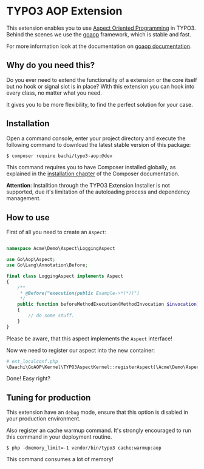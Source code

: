 # TYPO3 AOP Extension

This extension enables you to use [Aspect Oriented Programming](https://en.wikipedia.org/wiki/Aspect-oriented_programming)
in TYPO3. Behind the scenes we use the [goaop](https://github.com/goaop/framework) framework, which
is stable and fast.

For more information look at the documentation on [goaop documentation](https://github.com/goaop/framework).

## Why do you need this?

Do you ever need to extend the functionality of a extension or the core itself
but no hook or signal slot is in place? With this extension you can hook into
every class, no matter what you need.

It gives you to be more flexibility, to find the perfect solution for your
case.

## Installation

Open a command console, enter your project directory and execute the
following command to download the latest stable version of this package:

```bash
$ composer require bachi/typo3-aop:@dev
```

This command requires you to have Composer installed globally, as explained
in the [installation chapter](https://getcomposer.org/doc/00-intro.md)
of the Composer documentation.

**Attention**: Installtion through the TYPO3 Extension Installer is not supported,
due it's limitation of the autoloading process and dependency management.

## How to use

First of all you need to create an `Aspect`:

```php

namespace Acme\Demo\Aspect\LoggingAspect

use Go\Aop\Aspect;
use Go\Lang\Annotation\Before;

final class LoggingAspect implements Aspect
{
    /**
     * @Before("execution(public Example->*(*))")
     */
    public function beforeMethodExecution(MethodInvocation $invocation)
    {
        // do some stuff.
    }
}
```

Please be aware, that this aspect implements the `Aspect` interface!

Now we need to register our aspect into the new container:

```php
# ext_localconf.php
\Baachi\GoAOP\Kernel\TYPO3AspectKernel::registerAspect(\Acme\Demo\Aspect\LoggingAspect::class);
```  

Done! Easy right?

## Tuning for production

This extension have an `debug` mode, ensure that this option is disabled
in your production environment. 

Also register an cache warmup command. It's strongly encouraged to run this command
in your deployment routine.

```
$ php -dmemory_limit=-1 vendor/bin/typo3 cache:warmup:aop
```

This command consumes a lot of memory!
